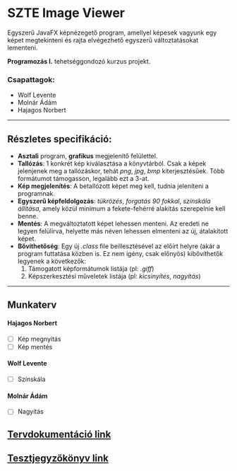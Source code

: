 # SZTE Image Viewer
Egyszerű JavaFX képnézegető program, amellyel képesek vagyunk egy képet megtekinteni és rajta elvégezhető egyszerű változtatásokat lementeni.

**Programozás I.** tehetséggondozó kurzus projekt.

### Csapattagok:
* Wolf Levente
* Molnár Ádám
* Hajagos Norbert

---
## Részletes specifikáció:

* **Asztali** program, **grafikus** megjelenítő felülettel.
* **Tallózás**: 1 konkrét kép kiválasztása a könyvtárból. Csak a képek jelenjenek meg a tallózáskor, tehát _png_, _jpg_, _bmp_ kiterjesztésűek. Több formátumot támogasson, legalább ezt a 3-at. 
* **Kép megjelenítés**: A betallózott képet meg kell, tudnia jeleníteni a programnak.
* **Egyszerű képfeldolgozás**: _tükrözés_, _forgatás 90 fokkal_, _színskála állítása_, amely közül minimum a fekete-fehérré alakítás szerepelnie kell benne.
* **Mentés**: A megváltoztatott képet lehessen menteni. Az eredeti ne legyen felülírva, helyette más néven lehessen elmenteni az új, átalakított képet.
* **Bővíthetőség**: Egy új _.class_ file beillesztésével az előírt helyre (akár a program futtatása közben is. Ez nem igény, csak előnyös) kibővíthetők legyenek a következők:
  1. Támogatott képformátumok listája (pl: _.giff_)
  2. Képszerkesztési műveletek listája (pl: _kicsinyítés_, _nagyítás_)
---

## Munkaterv

#### Hajagos Norbert
- [ ] Kép megnyitás
- [ ] Kép mentés

#### Wolf Levente
- [ ] Színskála

#### Molnár Ádám
- [ ] Nagyítás


## [Tervdokumentáció link](https://lucid.app/lucidchart/invitations/accept/1ed963ff-de0c-4eea-940d-d41ed3c0cab4)

## [Tesztjegyzőkönyv link](./TestReport.md)
